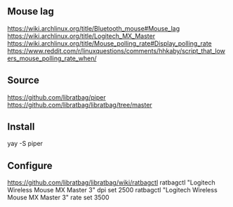## Mouse lag
https://wiki.archlinux.org/title/Bluetooth_mouse#Mouse_lag
https://wiki.archlinux.org/title/Logitech_MX_Master
https://wiki.archlinux.org/title/Mouse_polling_rate#Display_polling_rate
https://www.reddit.com/r/linuxquestions/comments/hhkaby/script_that_lowers_mouse_polling_rate_when/

## Source
https://github.com/libratbag/piper
https://github.com/libratbag/libratbag/tree/master


## Install
yay -S piper

## Configure
https://github.com/libratbag/libratbag/wiki/ratbagctl
ratbagctl "Logitech Wireless Mouse MX Master 3" dpi set 2500
ratbagctl "Logitech Wireless Mouse MX Master 3" rate set 3500
